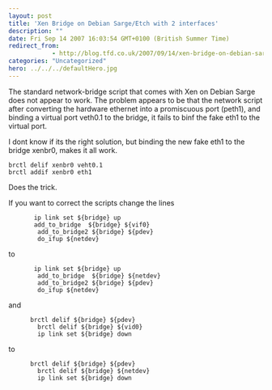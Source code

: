 ```yaml
---
layout: post
title: 'Xen Bridge on Debian Sarge/Etch with 2 interfaces'
description: ""
date: Fri Sep 14 2007 16:03:54 GMT+0100 (British Summer Time)
redirect_from: 
            - http://blog.tfd.co.uk/2007/09/14/xen-bridge-on-debian-sargeetch-with-2-interfaces/
categories: "Uncategorized"
hero: ../../../defaultHero.jpg
---
```

The standard network-bridge script that comes with Xen on Debian Sarge does not appear to work. The problem appears to be that the network script after converting the hardware ethernet into a promiscuous port (peth1), and binding a virtual port veth0.1 to the bridge, it fails to binf the fake eth1 to the virtual port.

I dont know if its the right solution, but binding the new fake eth1 to the bridge xenbr0, makes it all work.

```
brctl delif xenbr0 veht0.1
brctl addif xenbr0 eth1
```

Does the trick.

If you want to correct the scripts change the lines

```
       ip link set ${bridge} up
       add_to_bridge  ${bridge} ${vif0}
        add_to_bridge2 ${bridge} ${pdev}
        do_ifup ${netdev}
```

to

```
       ip link set ${bridge} up
        add_to_bridge  ${bridge} ${netdev}
        add_to_bridge2 ${bridge} ${pdev}
        do_ifup ${netdev}
```

and

```
      brctl delif ${bridge} ${pdev}
        brctl delif ${bridge} ${vid0}
        ip link set ${bridge} down
```

to

```
      brctl delif ${bridge} ${pdev}
        brctl delif ${bridge} ${netdev}
        ip link set ${bridge} down
```

